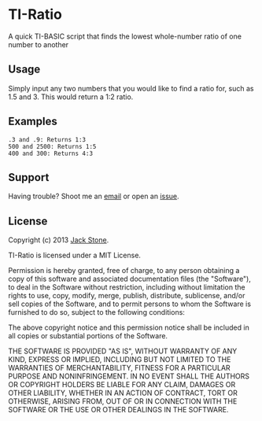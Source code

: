 TI-Ratio
========

A quick TI-BASIC script that finds the lowest whole-number ratio of one number to another

Usage
-----

Simply input any two numbers that you would like to find a ratio for, such as 1.5 and 3.  This would return a 1:2 ratio.

Examples
--------

```
.3 and .9: Returns 1:3
500 and 2500: Returns 1:5
400 and 300: Returns 4:3
```

Support
-------

Having trouble? Shoot me an [email](mailto:jack@jackstonedev.com "Email") or open an [issue](https://github.com/JackStoneDev/TI-Ratio/issues/new "Issue").

License
-------

Copyright (c) 2013 [Jack Stone](http://jackstonedev.com "Jack Stone").

TI-Ratio is licensed under a MIT License.

Permission is hereby granted, free of charge, to any person obtaining a copy of this software and associated documentation files (the "Software"), to deal in the Software without restriction, including without limitation the rights to use, copy, modify, merge, publish, distribute, sublicense, and/or sell copies of the Software, and to permit persons to whom the Software is furnished to do so, subject to the following conditions: 

The above copyright notice and this permission notice shall be included in all copies or substantial portions of the Software. 

THE SOFTWARE IS PROVIDED "AS IS", WITHOUT WARRANTY OF ANY KIND, EXPRESS OR IMPLIED, INCLUDING BUT NOT LIMITED TO THE WARRANTIES OF MERCHANTABILITY, FITNESS FOR A PARTICULAR PURPOSE AND NONINFRINGEMENT. IN NO EVENT SHALL THE AUTHORS OR COPYRIGHT HOLDERS BE LIABLE FOR ANY CLAIM, DAMAGES OR OTHER LIABILITY, WHETHER IN AN ACTION OF CONTRACT, TORT OR OTHERWISE, ARISING FROM, OUT OF OR IN CONNECTION WITH THE SOFTWARE OR THE USE OR OTHER DEALINGS IN THE SOFTWARE.
